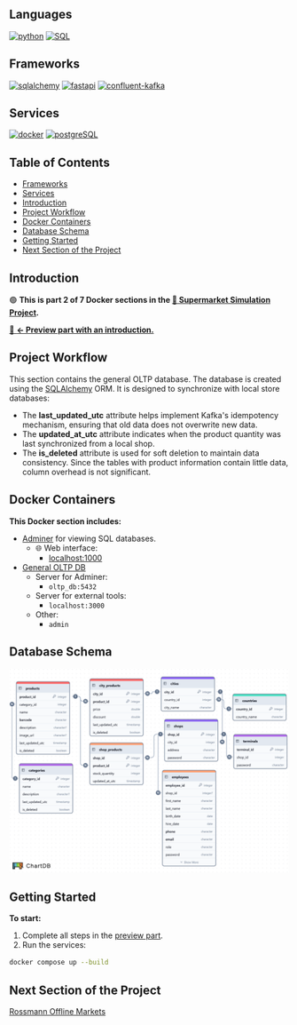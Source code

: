 <!-- omit in toc -->
## Languages
[![python](https://img.shields.io/badge/python-3.11-d6123c?color=white&labelColor=d6123c&logo=python&logoColor=white)](#)
[![SQL](https://img.shields.io/badge/SQL-d6123c?color=white&labelColor=d6123c)](#)

## Frameworks
[![sqlalchemy](https://img.shields.io/badge/sqlalchemy-2.0.41-d6123c?color=white&labelColor=d6123c&logo=sqlalchemy&logoColor=white)](#)
[![fastapi](https://img.shields.io/badge/fastapi-0.115.12-d6123c?color=white&labelColor=d6123c&logo=fastapi&logoColor=white)](#)
[![confluent-kafka](https://img.shields.io/badge/confluent--kafka-2.10.0-d6123c?color=white&labelColor=d6123c&logo=apachekafka&logoColor=white)](#)

## Services
[![docker](https://img.shields.io/badge/docker-d6123c?style=for-the-badge&logo=docker&logoColor=white)](#)
[![postgreSQL](https://img.shields.io/badge/postgresql-d6123c?style=for-the-badge&logo=postgresql&logoColor=white)](#)

<!-- omit in toc -->
## Table of Contents

- [Frameworks](#frameworks)
- [Services](#services)
- [Introduction](#introduction)
- [Project Workflow](#project-workflow)
- [Docker Containers](#docker-containers)
- [Database Schema](#database-schema)
- [Getting Started](#getting-started)
- [Next Section of the Project](#next-section-of-the-project)

## Introduction
🟢 **This is part 2 of 7 Docker sections in the [🔴 Supermarket Simulation Project](https://github.com/SerhiiDolhopolov/rossmann_services).**

[🔵 **<- Preview part with an introduction.**](https://github.com/SerhiiDolhopolov/rossmann_services)

## Project Workflow
This section contains the general OLTP database. The database is created using the [SQLAlchemy](https://www.sqlalchemy.org/) ORM. It is designed to synchronize with local store databases:

- The **last_updated_utc** attribute helps implement Kafka's idempotency mechanism, ensuring that old data does not overwrite new data.
- The **updated_at_utc** attribute indicates when the product quantity was last synchronized from a local shop.
- The **is_deleted** attribute is used for soft deletion to maintain data consistency. Since the tables with product information contain little data, column overhead is not significant.

## Docker Containers
**This Docker section includes:**
  - [Adminer](https://www.adminer.org/en/) for viewing SQL databases.
    - 🌐 Web interface:
      - [localhost:1000](http://localhost:1000)
  - [General OLTP DB](https://www.postgresql.org/)
    - Server for Adminer:
      - `oltp_db:5432`
    - Server for external tools:
      - `localhost:3000`
    - Other:
      - `admin`

## Database Schema
![OLTP Schema](images/oltp_db.png)

## Getting Started
**To start:**
1. Complete all steps in the [preview part](https://github.com/SerhiiDolhopolov/rossmann_services).
2. Run the services:
```bash
docker compose up --build
```

## Next Section of the Project

[Rossmann Offline Markets](https://github.com/SerhiiDolhopolov/rossmann_offline_markets)
